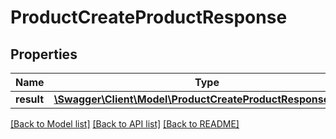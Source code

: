 # ProductCreateProductResponse

## Properties
Name | Type | Description | Notes
------------ | ------------- | ------------- | -------------
**result** | [**\Swagger\Client\Model\ProductCreateProductResponseResult**](ProductCreateProductResponseResult.md) |  | [optional] 

[[Back to Model list]](../README.md#documentation-for-models) [[Back to API list]](../README.md#documentation-for-api-endpoints) [[Back to README]](../README.md)


